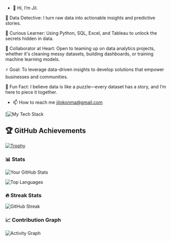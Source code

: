 - 👋 Hi, I’m Jil.

🚀 Data Detective: I turn raw data into actionable insights and predictive stories.

🧠 Curious Learner: Using Python, SQL, Excel, and Tableau to unlock the secrets hidden in data.

🤝 Collaborator at Heart: Open to teaming up on data analytics projects, whether it's cleaning messy datasets, building dashboards, or training machine learning models.

⚡ Goal: To leverage data-driven insights to develop solutions that empower businesses and communities.

🌟 Fun Fact: I believe data is like a puzzle—every dataset has a story, and I’m here to piece it together.
- 📫 How to reach me jilokonma@gmail.com
 
[![My Tech Stack](https://github-readme-tech-stack.vercel.app/api/cards?lineCount=3&line1=python%2Cpython%2C5172ec%3Bjupyter+notebook%2Cjupyter+notebook%2C961ffe%3Bnumpy%2Cnumpy%2Cc60a53%3Bpandas+%2Cpandas%2Ce2a129%3B&line2=Anaconda%2Canaconda%2C76f24f%3Bmicrosoft+sql%2Csql%2Cde5555%3B)

## 🏆 GitHub Achievements 

[![Trophy](https://github-profile-trophy.vercel.app/?username=CtrlJil&theme=onedark&column=7)](https://github.com/ryo-ma/github-profile-trophy)

### 📊 Stats

![Your GitHub Stats](https://github-readme-stats.vercel.app/api?username=CtrlJil&show_icons=true&theme=radical)

![Top Languages](https://github-readme-stats.vercel.app/api/top-langs/?username=CtrlJil&layout=compact&theme=radical)

### 🔥 Streak Stats

![GitHub Streak](https://github-readme-streak-stats.herokuapp.com/?user=CtrlJil&theme=radical)

### 📈 Contribution Graph

![Activity Graph](https://activity-graph.herokuapp.com/graph?username=CtrlJil&theme=github)



